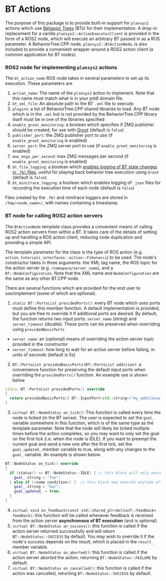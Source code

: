 # BT Actions

The purpose of this package is to provide built-in support for `plansys2` actions which use [Behavior Trees](https://github.com/BehaviorTree/BehaviorTree.CPP) (BTs) for their implementation.  A drop-in replacement for a vanilla `plansys2::ActionExecutorClient` is provided in the form of a ROS2 node, which will execute an arbitrary BT passed in as a ROS parameter.  A BehaviorTree.CPP node, `plansys2::BtActionNode`, is also included to provide a convenient wrapper around a ROS2 action client (a common application for BT nodes).

### ROS2 node for implementing `plansys2` actions
The `bt_action_node` ROS node takes in several parameters to set up its execution.
These parameters are
1. `action_name`: The name of the `plansys2` action to implement. Note that this name must match what is in your pddl domain file.
2. `bt_xml_file`: An absolute path to the BT `.xml` file to execute.
3. `plugins`: a list of BehaviorTree.CPP shared libraries to load. Any BT node which is in the `.xml` but is not provided by the BehaviorTree.CPP library itself must be in one of the libraries specified
4. `enable_groot_monitoring`: a boolean which specifies if ZMQ publisher should be created, for use with [Groot](https://github.com/BehaviorTree/Groot) (default is `false`)
5. `publisher_port`: the ZMQ publisher port to use (if `enable_groot_monitoring` is enabled)
6. `server_port`: the ZMQ server port to use (if `enable_groot_monitoring` is enabled)
7. `max_msgs_per_second`: max ZMQ messages per second (if `enable_groot_monitoring` is enabled)
8. `bt_file_logging`: a boolean which [enables logging of BT state changes in `.fbl` files](https://www.behaviortree.dev/tutorial_05_subtrees/), useful for playing back behavior tree execution using `Groot` (default is `false`)
9. `bt_minitrace_logging`: a boolean which enables logging of `.json` files for recording the execution time of each node (default is `false`)

Files created by the `.fbl` and minitrace loggers are stored in `/tmp/<node_name>/`, with names containing a timestamp.

### BT node for calling ROS2 action servers
The `BtActionNode` template class provides a convenient means of calling ROS2 action servers from within a BT.  It takes care of the details of setting up and handling a ROS action client, reducing code duplication and providing a simple API.

The template parameter for the class is the type of ROS action (e.g. `action_tutorials_interfaces::action::Fibonacci`) to be used. The node's constructor takes in three arguments: the XML tag name, the ROS topic for the action server (e.g. `/namepace/server_name`), and a `BT::NodeConfiguration`.  Note that the XML name and `NodeConfiguration` are the same as any other BT.CPP node.

There are several functions which are provided for the end user to use/implement (some of which are optional).
1. `static BT::PortsList providedPorts()`: every BT node which uses ports must define this member function.  A default implementation is provided, but you are free to override it if additional ports are desired.  By default, the function returns two input ports: `server_name` (string) and `server_timeout` (double).  These ports can be preserved when overriding using `providedBasicPorts`
  * `server_name`: an (optional) means of overriding the action server topic provided in the constructor
  * `server_timeout`: how long to wait for an action server before failing, in units of seconds (default is 5s)
2. `BT::PortsList providedBasicPorts(BT::PortsList addition)`: a convenience function for preserving the default input ports when overriding the `providedPorts()` function.  An example use is shown below
  ```cpp
  static BT::PortsList providedPorts() override
  {
    return providedBasicPorts({ BT::InputPort<std::string>("my_additional_port") });
  }
  ```
3. `virtual BT::NodeStatus on_tick()`: This function is called every time the node is ticked (in the BT sense).  The user is expected to set the `goal_` variable somewhere in this function, which is of the same type as the template parameter.  Note that the node will likely be ticked multiple times before the action completes, so you may want to only set the goal on the first tick (i.e. when the node is IDLE).  If you want to preempt the current goal and send a new one after the first tick, set the `goal_updated_` member variable to true, along with any changes to the `goal_` variable.  An example is shown below.
  ```cpp
  BT::NodeStatus on_tick() override
  {
    if (status() == BT::NodeStatus::IDLE) { // this block will only execute on the first tick
      goal_.string = "foo";
    } else if (<some condition>) {  // this block may execute anytime afterward
      goal_.string = "bar";
      goal_updated_ = true;
    }
  }
  ```
4. `virtual void on_feedback(const std::shared_ptr<ActionT::Feedback> feedback)`: this function will be called whenever feedback is received from the action server **asynchronous of BT execution** (and is optional)
5. `virtual BT::NodeStatus on_success()`: this function is called if the action server returned successfully and will return `BT::NodeStatus::SUCCESS` by default.  You may wish to override it if the node's success depends on the result, which is placed in the `result_` member variable.
6. `virtual BT::NodeStatus on_aborted()`: this function is called if the action server aborted the action, returning `BT::NodeStatus::FAILURE` by default.
7. `virtual BT::NodeStatus on_cancelled()`: this function is called if the action was cancelled, returning `BT::NodeStatus::SUCCESS` by default.


